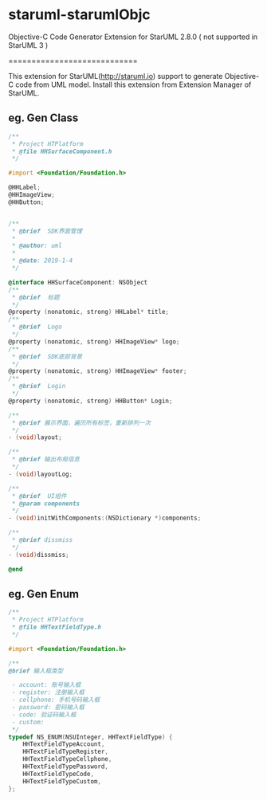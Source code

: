 # staruml-starumlObjc
Objective-C Code Generator Extension for StarUML 2.8.0 ( not supported in StarUML 3 )

============================

This extension for StarUML(http://staruml.io) support to generate Objective-C code from UML model. Install this extension from Extension Manager of StarUML.

## eg. Gen Class
```Objective-C
/**
 * Project HTPlatform
 * @file HHSurfaceComponent.h
 */

#import <Foundation/Foundation.h>

@HHLabel;
@HHImageView;
@HHButton;


/**
 * @brief  SDK界面管理
 * 
 * @author: uml 
 * 
 * @date: 2019-1-4
 */

@interface HHSurfaceComponent: NSObject
/**
 * @brief  标题
 */
@property (nonatomic, strong) HHLabel* title;
/**
 * @brief  Logo
 */
@property (nonatomic, strong) HHImageView* logo;
/**
 * @brief  SDK底部背景
 */
@property (nonatomic, strong) HHImageView* footer;
/**
 * @brief  Login
 */
@property (nonatomic, strong) HHButton* Login;

/**
 * @brief 展示界面，遍历所有标签，重新排列一次
 */
- (void)layout;

/**
 * @brief 输出布局信息
 */
- (void)layoutLog;

/**
 * @brief  UI组件
 * @param components
 */
- (void)initWithComponents:(NSDictionary *)components;

/**
 * @brief dissmiss
 */
- (void)dissmiss;

@end

```

## eg. Gen Enum

```Objective-C
/**
 * Project HTPlatform
 * @file HHTextFieldType.h
 */

#import <Foundation/Foundation.h>

/**
@brief 输入框类型

 - account: 账号输入框
 - register: 注册输入框
 - cellphone: 手机号码输入框
 - password: 密码输入框
 - code: 验证码输入框
 - custom: 
 */
typedef NS_ENUM(NSUInteger, HHTextFieldType) {
	HHTextFieldTypeAccount,
	HHTextFieldTypeRegister,
	HHTextFieldTypeCellphone,
	HHTextFieldTypePassword,
	HHTextFieldTypeCode,
	HHTextFieldTypeCustom,
};
```
